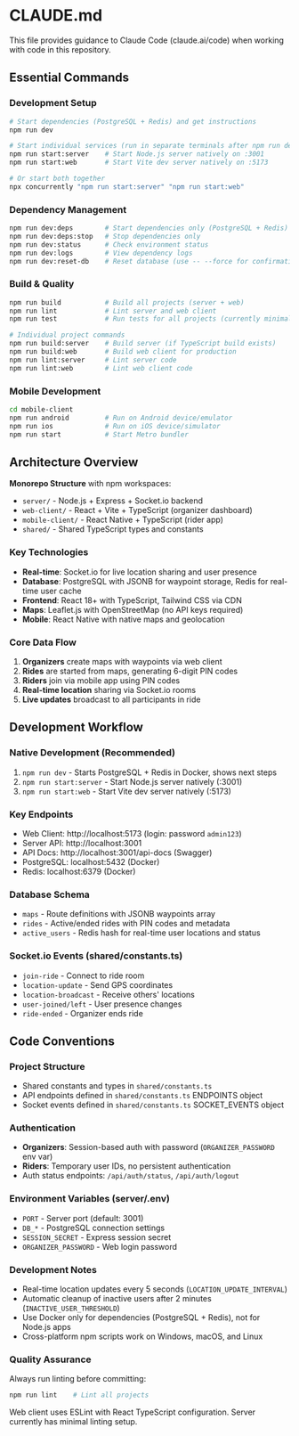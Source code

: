 # CLAUDE.md

This file provides guidance to Claude Code (claude.ai/code) when working with code in this repository.

## Essential Commands

### Development Setup
```bash
# Start dependencies (PostgreSQL + Redis) and get instructions
npm run dev

# Start individual services (run in separate terminals after npm run dev)
npm run start:server    # Start Node.js server natively on :3001
npm run start:web       # Start Vite dev server natively on :5173

# Or start both together
npx concurrently "npm run start:server" "npm run start:web"
```

### Dependency Management
```bash
npm run dev:deps        # Start dependencies only (PostgreSQL + Redis)
npm run dev:deps:stop   # Stop dependencies only
npm run dev:status      # Check environment status
npm run dev:logs        # View dependency logs
npm run dev:reset-db    # Reset database (use -- --force for confirmation)
```

### Build & Quality
```bash
npm run build           # Build all projects (server + web)
npm run lint            # Lint server and web client
npm run test            # Run tests for all projects (currently minimal)

# Individual project commands
npm run build:server    # Build server (if TypeScript build exists)
npm run build:web       # Build web client for production
npm run lint:server     # Lint server code
npm run lint:web        # Lint web client code
```

### Mobile Development
```bash
cd mobile-client
npm run android         # Run on Android device/emulator
npm run ios             # Run on iOS device/simulator
npm run start           # Start Metro bundler
```

## Architecture Overview

**Monorepo Structure** with npm workspaces:
- `server/` - Node.js + Express + Socket.io backend
- `web-client/` - React + Vite + TypeScript (organizer dashboard)
- `mobile-client/` - React Native + TypeScript (rider app)
- `shared/` - Shared TypeScript types and constants

### Key Technologies
- **Real-time**: Socket.io for live location sharing and user presence
- **Database**: PostgreSQL with JSONB for waypoint storage, Redis for real-time user cache
- **Frontend**: React 18+ with TypeScript, Tailwind CSS via CDN
- **Maps**: Leaflet.js with OpenStreetMap (no API keys required)
- **Mobile**: React Native with native maps and geolocation

### Core Data Flow
1. **Organizers** create maps with waypoints via web client
2. **Rides** are started from maps, generating 6-digit PIN codes
3. **Riders** join via mobile app using PIN codes
4. **Real-time location** sharing via Socket.io rooms
5. **Live updates** broadcast to all participants in ride

## Development Workflow

### Native Development (Recommended)
1. `npm run dev` - Starts PostgreSQL + Redis in Docker, shows next steps
2. `npm run start:server` - Start Node.js server natively (:3001)
3. `npm run start:web` - Start Vite dev server natively (:5173)

### Key Endpoints
- Web Client: http://localhost:5173 (login: password `admin123`)
- Server API: http://localhost:3001
- API Docs: http://localhost:3001/api-docs (Swagger)
- PostgreSQL: localhost:5432 (Docker)
- Redis: localhost:6379 (Docker)

### Database Schema
- `maps` - Route definitions with JSONB waypoints array
- `rides` - Active/ended rides with PIN codes and metadata
- `active_users` - Redis hash for real-time user locations and status

### Socket.io Events (shared/constants.ts)
- `join-ride` - Connect to ride room
- `location-update` - Send GPS coordinates  
- `location-broadcast` - Receive others' locations
- `user-joined/left` - User presence changes
- `ride-ended` - Organizer ends ride

## Code Conventions

### Project Structure
- Shared constants and types in `shared/constants.ts`
- API endpoints defined in `shared/constants.ts` ENDPOINTS object
- Socket events defined in `shared/constants.ts` SOCKET_EVENTS object

### Authentication
- **Organizers**: Session-based auth with password (`ORGANIZER_PASSWORD` env var)
- **Riders**: Temporary user IDs, no persistent authentication
- Auth status endpoints: `/api/auth/status`, `/api/auth/logout`

### Environment Variables (server/.env)
- `PORT` - Server port (default: 3001)
- `DB_*` - PostgreSQL connection settings
- `SESSION_SECRET` - Express session secret
- `ORGANIZER_PASSWORD` - Web login password

### Development Notes
- Real-time location updates every 5 seconds (`LOCATION_UPDATE_INTERVAL`)
- Automatic cleanup of inactive users after 2 minutes (`INACTIVE_USER_THRESHOLD`)
- Use Docker only for dependencies (PostgreSQL + Redis), not for Node.js apps
- Cross-platform npm scripts work on Windows, macOS, and Linux

### Quality Assurance
Always run linting before committing:
```bash
npm run lint    # Lint all projects
```

Web client uses ESLint with React TypeScript configuration. Server currently has minimal linting setup.